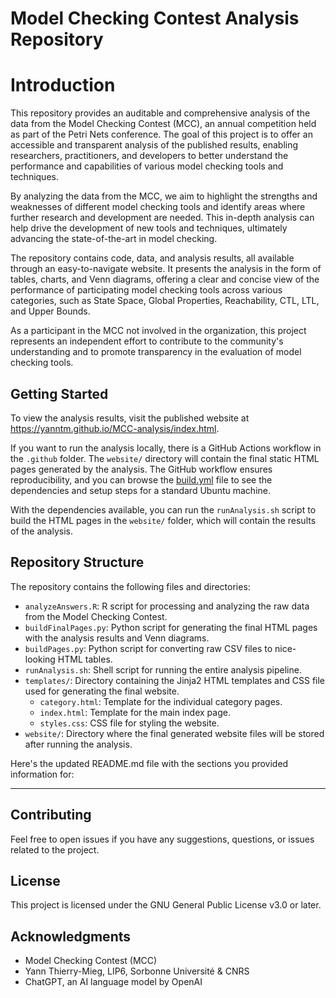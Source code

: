 # Model Checking Contest Analysis Repository

# Introduction

This repository provides an auditable and comprehensive analysis of the data from the Model Checking Contest (MCC), an annual competition held as part of the Petri Nets conference. The goal of this project is to offer an accessible and transparent analysis of the published results, enabling researchers, practitioners, and developers to better understand the performance and capabilities of various model checking tools and techniques.

By analyzing the data from the MCC, we aim to highlight the strengths and weaknesses of different model checking tools and identify areas where further research and development are needed. This in-depth analysis can help drive the development of new tools and techniques, ultimately advancing the state-of-the-art in model checking.

The repository contains code, data, and analysis results, all available through an easy-to-navigate website. It presents the analysis in the form of tables, charts, and Venn diagrams, offering a clear and concise view of the performance of participating model checking tools across various categories, such as State Space, Global Properties, Reachability, CTL, LTL, and Upper Bounds.

As a participant in the MCC not involved in the organization, this project represents an independent effort to contribute to the community's understanding and to promote transparency in the evaluation of model checking tools.

## Getting Started

To view the analysis results, visit the published website at https://yanntm.github.io/MCC-analysis/index.html.

If you want to run the analysis locally, there is a GitHub Actions workflow in the `.github` folder. The `website/` directory will contain the final static HTML pages generated by the analysis. The GitHub workflow ensures reproducibility, and you can browse the [build.yml](https://github.com/yanntm/MCC-analysis/blob/master/.github/workflows/build.yml) file to see the dependencies and setup steps for a standard Ubuntu machine.

With the dependencies available, you can run the `runAnalysis.sh` script to build the HTML pages in the `website/` folder, which will contain the results of the analysis.

## Repository Structure

The repository contains the following files and directories:

- `analyzeAnswers.R`: R script for processing and analyzing the raw data from the Model Checking Contest.
- `buildFinalPages.py`: Python script for generating the final HTML pages with the analysis results and Venn diagrams.
- `buildPages.py`: Python script for converting raw CSV files to nice-looking HTML tables.
- `runAnalysis.sh`: Shell script for running the entire analysis pipeline.
- `templates/`: Directory containing the Jinja2 HTML templates and CSS file used for generating the final website.
  - `category.html`: Template for the individual category pages.
  - `index.html`: Template for the main index page.
  - `styles.css`: CSS file for styling the website.
- `website/`: Directory where the final generated website files will be stored after running the analysis.

Here's the updated README.md file with the sections you provided information for:

---

## Contributing
Feel free to open issues if you have any suggestions, questions, or issues related to the project.

## License
This project is licensed under the GNU General Public License v3.0 or later.

## Acknowledgments
- Model Checking Contest (MCC)
- Yann Thierry-Mieg, LIP6, Sorbonne Université & CNRS
- ChatGPT, an AI language model by OpenAI
